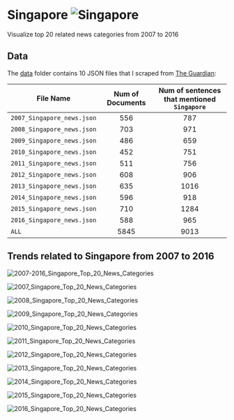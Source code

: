 # Singapore ![Singapore](https://github.com/letitbevi/your-next-city/blob/master/Asia/Singapore/singapore.png)

Visualize top 20 related news categories from 2007 to 2016

## Data

The [data](https://github.com/letitbevi/your-next-city/tree/master/Asia/Singapore/data) folder contains 10 JSON files that I scraped from [The Guardian](https://www.theguardian.com/):

| File Name        | Num of Documents  |  Num of sentences that mentioned `Singapore` |
| ------------- |:-------------:|:-----:|
| `2007_Singapore_news.json`  | 556 | 787 |
| `2008_Singapore_news.json`  | 703 | 971 |
| `2009_Singapore_news.json`  | 486 | 659 |
| `2010_Singapore_news.json`  | 452 | 751 |
| `2011_Singapore_news.json`  | 511 | 756 |
| `2012_Singapore_news.json`  | 608 | 906 |
| `2013_Singapore_news.json`  | 635 | 1016 |
| `2014_Singapore_news.json`  | 596 | 918 |
| `2015_Singapore_news.json`  | 710 | 1284 |
| `2016_Singapore_news.json`  | 588 | 965 |
| `ALL`  | 5845 | 9013 |

## Trends related to Singapore from 2007 to 2016

![2007-2016_Singapore_Top_20_News_Categories](https://github.com/letitbevi/your-next-city/blob/master/Asia/Singapore/fig/2007-2016_Singapore_Top_20_News_Categories.png)

![2007_Singapore_Top_20_News_Categories](https://github.com/letitbevi/your-next-city/blob/master/Asia/Singapore/fig/2007_Singapore_Top_20_News_Categories.png)

![2008_Singapore_Top_20_News_Categories](https://github.com/letitbevi/your-next-city/blob/master/Asia/Singapore/fig/2008_Singapore_Top_20_News_Categories.png)

![2009_Singapore_Top_20_News_Categories](https://github.com/letitbevi/your-next-city/blob/master/Asia/Singapore/fig/2009_Singapore_Top_20_News_Categories.png)

![2010_Singapore_Top_20_News_Categories](https://github.com/letitbevi/your-next-city/blob/master/Asia/Singapore/fig/2010_Singapore_Top_20_News_Categories.png)

![2011_Singapore_Top_20_News_Categories](https://github.com/letitbevi/your-next-city/blob/master/Asia/Singapore/fig/2011_Singapore_Top_20_News_Categories.png)

![2012_Singapore_Top_20_News_Categories](https://github.com/letitbevi/your-next-city/blob/master/Asia/Singapore/fig/2012_Singapore_Top_20_News_Categories.png)

![2013_Singapore_Top_20_News_Categories](https://github.com/letitbevi/your-next-city/blob/master/Asia/Singapore/fig/2013_Singapore_Top_20_News_Categories.png)

![2014_Singapore_Top_20_News_Categories](https://github.com/letitbevi/your-next-city/blob/master/Asia/Singapore/fig/2014_Singapore_Top_20_News_Categories.png)

![2015_Singapore_Top_20_News_Categories](https://github.com/letitbevi/your-next-city/blob/master/Asia/Singapore/fig/2015_Singapore_Top_20_News_Categories.png)

![2016_Singapore_Top_20_News_Categories](https://github.com/letitbevi/your-next-city/blob/master/Asia/Singapore/fig/2016_Singapore_Top_20_News_Categories.png)
